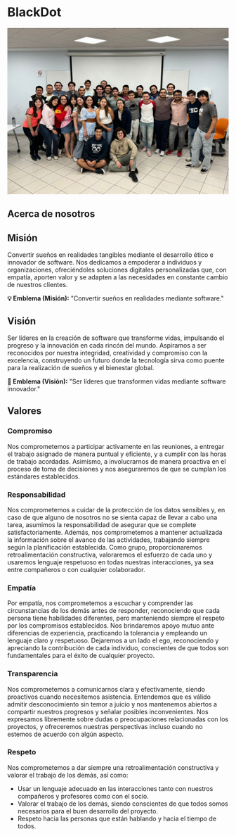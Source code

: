 # BlackDot

![BlackDot](./banner.jpg)

## Acerca de nosotros

## Misión

Convertir sueños en realidades tangibles mediante el desarrollo ético e innovador de software. Nos dedicamos a empoderar a individuos y organizaciones, ofreciéndoles soluciones digitales personalizadas que, con empatía, aporten valor y se adapten a las necesidades en constante cambio de nuestros clientes.

**💡 Emblema (Misión):** "Convertir sueños en realidades mediante software."

## Visión

Ser líderes en la creación de software que transforme vidas, impulsando el progreso y la innovación en cada rincón del mundo. Aspiramos a ser reconocidos por nuestra integridad, creatividad y compromiso con la excelencia, construyendo un futuro donde la tecnología sirva como puente para la realización de sueños y el bienestar global.

**🌟 Emblema (Visión):** "Ser líderes que transformen vidas mediante software innovador."

## Valores

### Compromiso

Nos comprometemos a participar activamente en las reuniones, a entregar el trabajo asignado de manera puntual y eficiente, y a cumplir con las horas de trabajo acordadas. Asimismo, a involucrarnos de manera proactiva en el proceso de toma de decisiones y nos aseguraremos de que se cumplan los estándares establecidos.

### Responsabilidad

Nos comprometemos a cuidar de la protección de los datos sensibles y, en caso de que alguno de nosotros no se sienta capaz de llevar a cabo una tarea, asumimos la responsabilidad de asegurar que se complete satisfactoriamente. Además, nos comprometemos a mantener actualizada la información sobre el avance de las actividades, trabajando siempre según la planificación establecida. Como grupo, proporcionaremos retroalimentación constructiva, valoraremos el esfuerzo de cada uno y usaremos lenguaje respetuoso en todas nuestras interacciones, ya sea entre compañeros o con cualquier colaborador.

### Empatía

Por empatía, nos comprometemos a escuchar y comprender las circunstancias de los demás antes de responder, reconociendo que cada persona tiene habilidades diferentes, pero manteniendo siempre el respeto por los compromisos establecidos. Nos brindaremos apoyo mutuo ante diferencias de experiencia, practicando la tolerancia y empleando un lenguaje claro y respetuoso. Dejaremos a un lado el ego, reconociendo y apreciando la contribución de cada individuo, conscientes de que todos son fundamentales para el éxito de cualquier proyecto.

### Transparencia

Nos comprometemos a comunicarnos clara y efectivamente, siendo proactivos cuando necesitemos asistencia. Entendemos que es válido admitir desconocimiento sin temor a juicio y nos mantenemos abiertos a compartir nuestros progresos y señalar posibles inconvenientes. Nos expresamos libremente sobre dudas o preocupaciones relacionadas con los proyectos, y ofreceremos nuestras perspectivas incluso cuando no estemos de acuerdo con algún aspecto.

### Respeto

Nos comprometemos a dar siempre una retroalimentación constructiva y valorar el trabajo de los demás, así como:

- Usar un lenguaje adecuado en las interacciones tanto con nuestros compañeros y profesores como con el socio.
- Valorar el trabajo de los demás, siendo conscientes de que todos somos necesarios para el buen desarrollo del proyecto.
- Respeto hacia las personas que están hablando y hacia el tiempo de todos.

